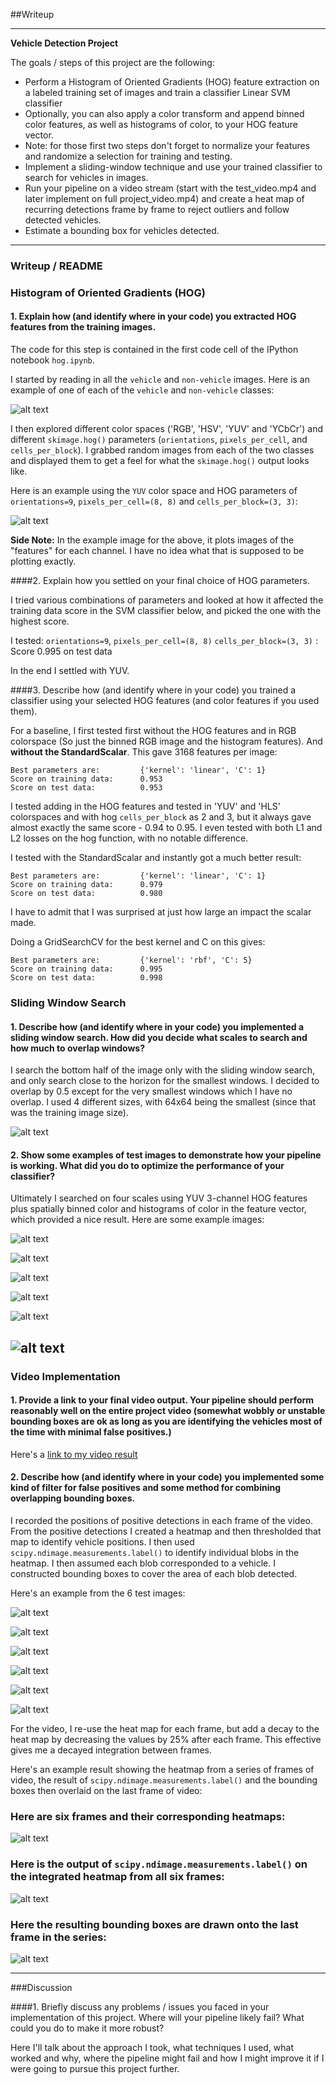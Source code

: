 ##Writeup

---

**Vehicle Detection Project**

The goals / steps of this project are the following:

* Perform a Histogram of Oriented Gradients (HOG) feature extraction on a labeled training set of images and train a classifier Linear SVM classifier
* Optionally, you can also apply a color transform and append binned color features, as well as histograms of color, to your HOG feature vector.
* Note: for those first two steps don't forget to normalize your features and randomize a selection for training and testing.
* Implement a sliding-window technique and use your trained classifier to search for vehicles in images.
* Run your pipeline on a video stream (start with the test_video.mp4 and later implement on full project_video.mp4) and create a heat map of recurring detections frame by frame to reject outliers and follow detected vehicles.
* Estimate a bounding box for vehicles detected.

[//]: # (Image References)
[image1]: ./output_images/car_not_car.png
[image2]: ./output_images/HOG_YUV_o:9_pc:8_cb:3.png
[image3]: ./output_images/sliding_windows.jpg
[image4_0]: ./output_images/sliding_window_0.jpg
[image4_1]: ./output_images/sliding_window_1.jpg
[image4_2]: ./output_images/sliding_window_2.jpg
[image4_3]: ./output_images/sliding_window_3.jpg
[image4_4]: ./output_images/sliding_window_4.jpg
[image4_5]: ./output_images/sliding_window_5.jpg
[image_heatmap_0]: ./output_images/heatmap_0.jpg
[image_heatmap_1]: ./output_images/heatmap_1.jpg
[image_heatmap_2]: ./output_images/heatmap_2.jpg
[image_heatmap_3]: ./output_images/heatmap_3.jpg
[image_heatmap_4]: ./output_images/heatmap_4.jpg
[image_heatmap_5]: ./output_images/heatmap_5.jpg
[image5]: ./examples/bboxes_and_heat.png
[image6]: ./examples/labels_map.png
[image7]: ./examples/output_bboxes.png
[video1]: ./project_video.mp4

---

### Writeup / README


### Histogram of Oriented Gradients (HOG)

#### 1. Explain how (and identify where in your code) you extracted HOG features from the training images.

The code for this step is contained in the first code cell of the IPython notebook `hog.ipynb`.

I started by reading in all the `vehicle` and `non-vehicle` images.  Here is an example of one of each of the `vehicle` and `non-vehicle` classes:

![alt text][image1]

I then explored different color spaces ('RGB', 'HSV', 'YUV' and 'YCbCr') and different `skimage.hog()` parameters (`orientations`, `pixels_per_cell`, and `cells_per_block`).  I grabbed random images from each of the two classes and displayed them to get a feel for what the `skimage.hog()` output looks like.

Here is an example using the `YUV` color space and HOG parameters of `orientations=9`, `pixels_per_cell=(8, 8)` and `cells_per_block=(3, 3)`:

![alt text][image2]

**Side Note:** In the example image for the above, it plots images of the "features" for each channel.  I have no idea what that is supposed to be plotting exactly.

####2. Explain how you settled on your final choice of HOG parameters.

I tried various combinations of parameters and looked at how it affected the training data score in the SVM classifier below, and picked the one with the highest score.

I tested:
`orientations=9`, `pixels_per_cell=(8, 8)` `cells_per_block=(3, 3)` : Score 0.995 on test data

In the end I settled with YUV.

####3. Describe how (and identify where in your code) you trained a classifier using your selected HOG features (and color features if you used them).

For a baseline, I first tested first without the HOG features and in RGB colorspace (So just the binned RGB image and the histogram features).  And **without the StandardScalar**. This gave 3168 features per image:

    Best parameters are:         {'kernel': 'linear', 'C': 1}
    Score on training data:	     0.953
    Score on test data:          0.953

I tested adding in the HOG features and tested in 'YUV' and 'HLS' colorspaces and with hog `cells_per_block` as 2 and 3, but it always gave almost exactly the same score - 0.94 to 0.95.  I even tested with both L1 and L2 losses on the hog function, with no notable difference.

I tested with the StandardScalar and instantly got a much better result:

    Best parameters are:         {'kernel': 'linear', 'C': 1}
    Score on training data:      0.979
    Score on test data:          0.980

I have to admit that I was surprised at just how large an impact the scalar made.

Doing a GridSearchCV for the best kernel and C on this gives:

    Best parameters are:         {'kernel': 'rbf', 'C': 5}
    Score on training data:      0.995
    Score on test data:          0.998

### Sliding Window Search

#### 1. Describe how (and identify where in your code) you implemented a sliding window search.  How did you decide what scales to search and how much to overlap windows?


I search the bottom half of the image only with the sliding window search, and only search close to the horizon for the smallest windows.  I decided to overlap by 0.5 except for the very smallest windows which I have no overlap.  I used 4 different sizes, with 64x64 being the smallest (since that was the training image size).

![alt text][image3]

#### 2. Show some examples of test images to demonstrate how your pipeline is working.  What did you do to optimize the performance of your classifier?

Ultimately I searched on four scales using YUV 3-channel HOG features plus spatially binned color and histograms of color in the feature vector, which provided a nice result.  Here are some example images:

![alt text][image4_0]

![alt text][image4_1]

![alt text][image4_2]

![alt text][image4_3]

![alt text][image4_4]

![alt text][image4_5]
---

### Video Implementation

#### 1. Provide a link to your final video output.  Your pipeline should perform reasonably well on the entire project video (somewhat wobbly or unstable bounding boxes are ok as long as you are identifying the vehicles most of the time with minimal false positives.)

Here's a [link to my video result](./project_video_processed.mp4)


#### 2. Describe how (and identify where in your code) you implemented some kind of filter for false positives and some method for combining overlapping bounding boxes.

I recorded the positions of positive detections in each frame of the video.  From the positive detections I created a heatmap and then thresholded that map to identify vehicle positions.  I then used `scipy.ndimage.measurements.label()` to identify individual blobs in the heatmap.  I then assumed each blob corresponded to a vehicle.  I constructed bounding boxes to cover the area of each blob detected.

Here's an example from the 6 test images:

![alt text][image_heatmap_0]

![alt text][image_heatmap_1]

![alt text][image_heatmap_2]

![alt text][image_heatmap_3]

![alt text][image_heatmap_4]

![alt text][image_heatmap_5]


For the video, I re-use the heat map for each frame, but add a decay to the heat map by decreasing the values by 25% after each frame.  This effective gives me a decayed integration between frames.

Here's an example result showing the heatmap from a series of frames of video, the result of `scipy.ndimage.measurements.label()` and the bounding boxes then overlaid on the last frame of video:

### Here are six frames and their corresponding heatmaps:

![alt text][image5]

### Here is the output of `scipy.ndimage.measurements.label()` on the integrated heatmap from all six frames:
![alt text][image6]

### Here the resulting bounding boxes are drawn onto the last frame in the series:
![alt text][image7]



---

###Discussion

####1. Briefly discuss any problems / issues you faced in your implementation of this project.  Where will your pipeline likely fail?  What could you do to make it more robust?

Here I'll talk about the approach I took, what techniques I used, what worked and why, where the pipeline might fail and how I might improve it if I were going to pursue this project further.

